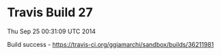 # Travis Build 27

Thu Sep 25 00:31:09 UTC 2014

Build success - https://travis-ci.org/ggiamarchi/sandbox/builds/36211981
